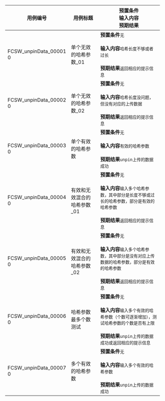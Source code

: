 |用例编号|用例标题|预置条件<br>输入内容<br>预期结果|
|----------------|----------------|----------------|
|FCSW_unpinData_00001<br>0|单个无效的哈希参数_01|**预置条件**`无`<br><br>**输入内容**`哈希长度不够或者过长`<br><br>**预期结果**`返回相应的提示信息`|
|FCSW_unpinData_00002<br>0|单个无效的哈希参数_02|**预置条件**`无`<br><br>**输入内容**`哈希长度没问题，但没有对应的上传数据`<br><br>**预期结果**`返回相应的提示信息`|
|FCSW_unpinData_00003<br>0|单个有效的哈希参数|**预置条件**`无`<br><br>**输入内容**`有效的哈希参数`<br><br>**预期结果**`unpin上传的数据成功`|
|FCSW_unpinData_00004<br>0|有效和无效混合的哈希参数_01|**预置条件**`无`<br><br>**输入内容**`输入多个哈希参数，其中部分是长度不够或过长的哈希参数，部分是有效的哈希参数`<br><br>**预期结果**`返回相应的提示信息`|
|FCSW_unpinData_00005<br>0|有效和无效混合的哈希参数_02|**预置条件**`无`<br><br>**输入内容**`输入多个哈希参数，其中部分是没有对应上传数据的哈希参数，部分是有效的哈希参数`<br><br>**预期结果**`返回相应的提示信息`|
|FCSW_unpinData_00006<br>0|哈希参数最多个数测试|**预置条件**`无`<br><br>**输入内容**`输入多个有效的哈希参数（个数可逐渐增加），测试哈希参数的个数是否有上限`<br><br>**预期结果**`unpin上传的数据成功或返回相应的提示信息`|
|FCSW_unpinData_00007<br>0|多个有效的哈希参数|**预置条件**`无`<br><br>**输入内容**`输入多个有效的哈希参数`<br><br>**预期结果**`unpin上传的数据成功`|
